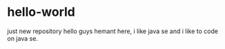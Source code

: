 # hello-world
just new repository
hello guys
hemant here,  i like java se and i like to code on java se.
